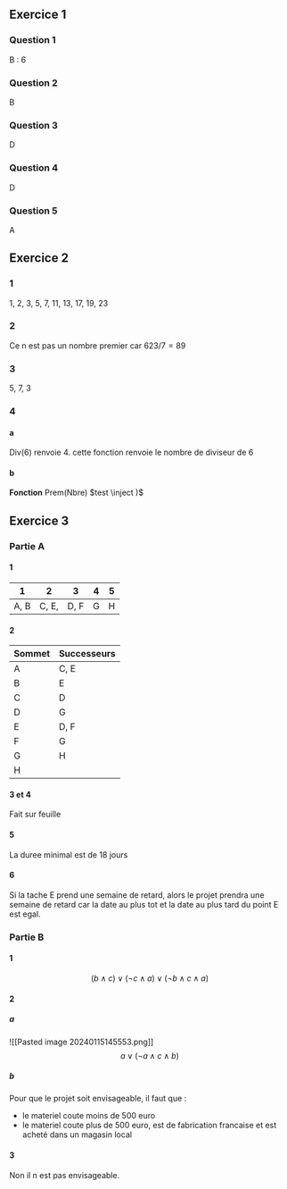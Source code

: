 ## Exercice 1

### Question 1
B : 6
### Question 2
B
### Question 3
D
### Question 4
D
### Question 5
A
## Exercice 2
### 1
1, 2, 3, 5, 7, 11, 13, 17, 19, 23
### 2
Ce n est pas un nombre premier car $623 / 7 = 89$
### 3
5, 7, 3
### 4
#### a
Div(6) renvoie 4. cette fonction renvoie le nombre de diviseur de 6
#### b
**Fonction** Prem(Nbre)
	$test \inject )$

## Exercice 3
### Partie A
#### 1
| 1 | 2 | 3 | 4 | 5 |
| ---- | ---- | ---- | ---- | ---- |
| A, B | C, E, | D, F | G | H |
#### 2
| Sommet | Successeurs |
| ---- | ---- |
| A | C, E |
| B | E |
| C | D |
| D | G |
| E | D, F |
| F | G |
| G | H |
| H |  |
#### 3 et 4
Fait sur feuille

#### 5
La duree minimal est de 18 jours
#### 6
Si la tache E prend une semaine de retard, alors le projet prendra une semaine de retard car la date au plus tot et la date au plus tard du point E est egal.

### Partie B
#### 1
$$(b \land c) \lor (\lnot c \land a) \lor (\lnot b \land c \land a)$$
#### 2
##### a
![[Pasted image 20240115145553.png]]
$$a \lor (\lnot a \land c \land b)$$
##### b
Pour que le projet soit envisageable, il faut que :
- le materiel coute moins de 500 euro
- le materiel coute plus de 500 euro, est de fabrication francaise et est acheté dans un magasin local
#### 3
Non il n est pas envisageable.